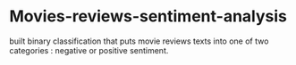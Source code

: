 # Movies-reviews-sentiment-analysis
built binary classification that puts movie reviews texts into one of two categories : negative or positive sentiment.

